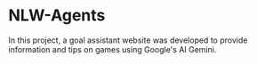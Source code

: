 # NLW-Agents
In this project, a goal assistant website was developed to provide information and tips on games using Google's AI Gemini.
